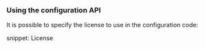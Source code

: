 ### Using the configuration API

It is possible to specify the license to use in the configuration code:

snippet: License